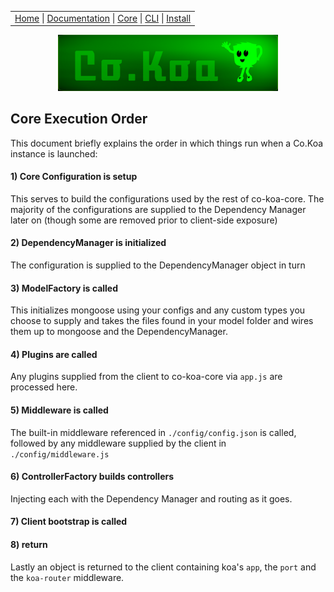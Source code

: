 <link rel='stylesheet' type='text/css' href='style.css' />
<table class="headerTable">
<tr class="headerTR">
<td class="headerTD">
<a title="Co.Koa on github" href="https://jaysaurus.github.io/Co.Koa">Home</a> |
<a title="Documentation" href="https://jaysaurus.github.io/Co.Koa/miniSite/Documentation.html">Documentation</a> |
<a title="co-koa-core on github" href="https://github.com/jaysaurus/co-koa-core">Core</a> |
<a title="co-koa-cli on github" href="https://github.com/jaysaurus/co-koa-cli">CLI</a> | <a href="https://github.com/jaysaurus/Co.Koa/wiki/Installation-&-Execution">Install</a>
</td>
</tr>
</table>

<a title="Co.Koa on github" href="https://jaysaurus.github.io/Co.Koa">
<img alt="Co.Koa header" title="Co.Koa" style="margin: 0 15%; width: 70%" src="https://raw.githubusercontent.com/jaysaurus/Co.Koa/master/siteStrapCoKoa.png" />
</a>

## Core Execution Order

This document briefly explains the order in which things run when a Co.Koa instance is launched:

#### 1) Core Configuration is setup

This serves to build the configurations used by the rest of co-koa-core.  The majority of the configurations are supplied to the Dependency Manager later on (though some are removed prior to client-side exposure)

#### 2) DependencyManager is initialized

The configuration is supplied to the DependencyManager object in turn

#### 3) ModelFactory is called

This initializes mongoose using your configs and any custom types you choose to supply and takes the files found in your model folder and wires them up to mongoose and the DependencyManager.

#### 4) Plugins are called

Any plugins supplied from the client to co-koa-core via `app.js` are processed here.

#### 5) Middleware is called

The built-in middleware referenced in `./config/config.json` is called, followed by any middleware supplied by the client in `./config/middleware.js`

#### 6) ControllerFactory builds controllers

Injecting each with the Dependency Manager and routing as it goes.

#### 7) Client bootstrap is called

#### 8) return

Lastly an object is returned to the client containing koa's `app`, the `port` and the `koa-router` middleware.
